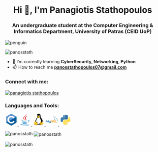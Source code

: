 <h1 align="center">Hi 👋, I'm Panagiotis Stathopoulos</h1>
<h3 align="center">An undergraduate student at the Computer Engineering & Informatics Department, University of Patras (CEID UoP)</h3>

<p><img align="center" src="https://github.com/PanosStath/PanosStath/assets/126835414/f293f65b-7028-43ec-85ad-ff299c47c867" alt="penguin"/></p> 

<p align="left"> <img src="https://komarev.com/ghpvc/?username=panosstath&label=Profile%20views&color=0e75b6&style=flat" alt="panosstath" /> </p>

- 🌱 I’m currently learning **CyberSecurity, Networking, Python**
- 📫 How to reach me **panosstathopoulos07@gmail.com**

<h3 align="left">Connect with me:</h3>
<p align="left">
<a href="https://linkedin.com/in/panagiotis stathopoulos" target="blank"><img align="center" src="https://raw.githubusercontent.com/rahuldkjain/github-profile-readme-generator/master/src/images/icons/Social/linked-in-alt.svg" alt="panagiotis stathopoulos" height="30" width="40" /></a>
</p>

<h3 align="left">Languages and Tools:</h3>
<p align="left"> <a href="https://www.cprogramming.com/" target="_blank" rel="noreferrer"> <img src="https://raw.githubusercontent.com/devicons/devicon/master/icons/c/c-original.svg" alt="c" width="40" height="40"/> </a> <a href="https://www.java.com" target="_blank" rel="noreferrer"> <img src="https://raw.githubusercontent.com/devicons/devicon/master/icons/java/java-original.svg" alt="java" width="40" height="40"/> </a> <a href="https://www.linux.org/" target="_blank" rel="noreferrer"> <img src="https://raw.githubusercontent.com/devicons/devicon/master/icons/linux/linux-original.svg" alt="linux" width="40" height="40"/> </a> <a href="https://www.mysql.com/" target="_blank" rel="noreferrer"> <img src="https://raw.githubusercontent.com/devicons/devicon/master/icons/mysql/mysql-original-wordmark.svg" alt="mysql" width="40" height="40"/> </a> <a href="https://www.python.org" target="_blank" rel="noreferrer"> <img src="https://raw.githubusercontent.com/devicons/devicon/master/icons/python/python-original.svg" alt="python" width="40" height="40"/> </a> </p>

<p><img align="left" src="https://github-readme-stats.vercel.app/api/top-langs?username=panosstath&show_icons=true&locale=en&layout=compact" alt="panosstath" /></p>

<p>&nbsp;<img align="center" src="https://github-readme-stats.vercel.app/api?username=panosstath&show_icons=true&locale=en" alt="panosstath" /></p>

<p><img align="center" src="https://github-readme-streak-stats.herokuapp.com/?user=panosstath&" alt="panosstath" /></p>

